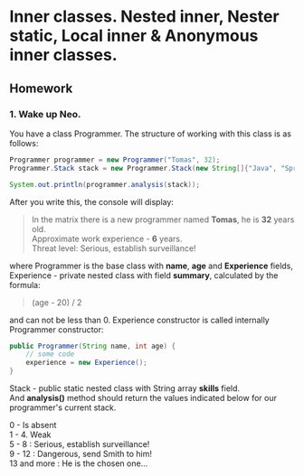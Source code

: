 # Inner classes. Nested inner, Nester static, Local inner & Anonymous inner classes.

## Homework

### 1. Wake up Neo.
You have a class Programmer. The structure of working with this class is as follows:
```java
Programmer programmer = new Programmer("Tomas", 32);
Programmer.Stack stack = new Programmer.Stack(new String[]{"Java", "Spring", "Kotlin", "Postgresql", "Conspiracy theory"});

System.out.println(programmer.analysis(stack));
```

After you write this, the console will display:
> In the matrix there is a new programmer named **Tomas**, he is **32** years old. <br>
> Approximate work experience - **6** years. <br>
> Threat level: Serious, establish surveillance!

where Programmer is the base class with **name**, **age** and **Experience** fields, <br>
Experience - private nested class with field **summary**, calculated by the formula: <br>

> (age - 20) / 2

and can not be less than 0. Experience constructor is called internally Programmer constructor:
```java
public Programmer(String name, int age) {
    // some code
    experience = new Experience();
} 
```

Stack - public static nested class with String array **skills** field. <br>
And **analysis()** method should return the values indicated below for our programmer's current stack.

<p>
0 - Is absent <br>
1 - 4. Weak <br>
5 - 8 : Serious, establish surveillance! <br>
9 - 12 : Dangerous, send Smith to him! <br>
13 and more : He is the chosen one... <br>
</p>

